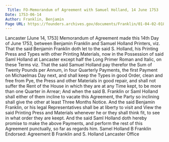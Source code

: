 ```yaml
---
 Title: FO-Memorandum of Agreement with Samuel Holland, 14 June 1753
Date: 1753-06-14
Author: Franklin, Benjamin
Page URL: https://founders.archives.gov/documents/Franklin/01-04-02-0184
---
```


Lancaster [June 14, 1753]
Memorandum of Agreement made this 14th Day of June 1753, between Benjamin Franklin and Samuel Holland Printers, viz.
That the said Benjamin Franklin doth let to the said S. Holland, his Printing Press and Types with other Printing Materials, now in the Possession of said Saml Holland at Lancaster except half the Long Primer Roman and Italic, on these Terms viz. That the said Samuel Holland pay therefor the Sum of Twenty Pounds per Annum, in four Quarterly Payments, the first Payment on Michaelmas Day next, and shall keep the Types in good Order, clean and free from Pye, the Press and other Materials in good repair, and shall not suffer the Rent of the House in which they are at any Time kept, to be more than one Quarter in Arrear; And when the said B. Franklin or Saml Holland shall either of them incline to vacate this Agreement, the Party so inclining shall give the other at least Three Months Notice. And the said Benjamin Franklin, or his legal Representatives shall be at liberty to visit and View the said Printing Press and Materials whenever he or they shall think fit, to see in what order they are keept. And the said Saml Holland doth hereby promise to make the above Payments, and perform the rest of this Agreement punctually, so far as regards him.
Samel Holland B Franklin
 Endorsed: Agreement B Franklin and S. Holland Lancaster Office

